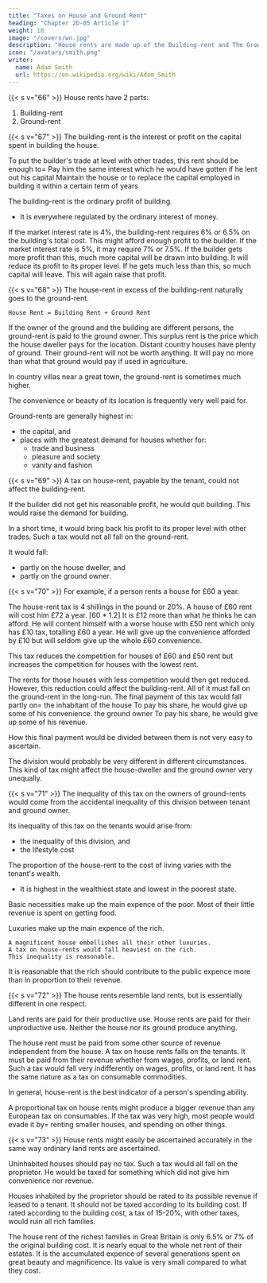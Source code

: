 ```yaml
---
title: "Taxes on House and Ground Rent"
heading: "Chapter 2b-05 Article 1"
weight: 18
image: "/covers/wn.jpg"
description: "House rents are made up of the Building-rent and The Ground-rent"
icon: "/avatars/smith.png"
writer:
  name: Adam Smith
  url: https://en.wikipedia.org/wiki/Adam_Smith
---
```




{{< s v="66" >}} House rents have 2 parts:

1. Building-rent
2. Ground-rent


{{< s v="67" >}} The building-rent is the interest or profit on the capital spent in building the house.

To put the builder's trade at level with other trades, this rent should be enough to= 
Pay him the same interest which he would have gotten if he lent out his capital
Maintain the house or to replace the capital employed in building it within a certain term of years

The building-rent is the ordinary profit of building.
- It is everywhere regulated by the ordinary interest of money.

If the market interest rate is 4%, the building-rent requires 6% or 6.5% on the building's total cost.
    This might afford enough profit to the builder.
If the market interest rate is 5%, it may require 7% or 7.5%.
    If the builder gets more profit than this, much more capital will be drawn into building.
        It will reduce its profit to its proper level.
    If he gets much less than this, so much capital will leave.
        This will again raise that profit.

{{< s v="68" >}} The house-rent in excess of the building-rent naturally goes to the ground-rent.

```House Rent = Building Rent + Ground Rent```

If the owner of the ground and the building are different persons, the ground-rent is paid to the ground owner.
This surplus rent is the price which the house dweller pays for the location.
Distant country houses have plenty of ground.
Their ground-rent will not be worth anything.
It will pay no more than what that ground would pay if used in agriculture.

In country villas near a great town, the ground-rent is sometimes much higher.

The convenience or beauty of its location is frequently very well paid for.

Ground-rents are generally highest in:
- the capital, and
- places with the greatest demand for houses whether for:
  - trade and business
  - pleasure and society
  - vanity and fashion


{{< s v="69" >}} A tax on house-rent, payable by the tenant, could not affect the building-rent.

If the builder did not get his reasonable profit, he would quit building.
This would raise the demand for building.

In a short time, it would bring back his profit to its proper level with other trades.
Such a tax would not all fall on the ground-rent.

It would fall:
- partly on the house dweller, and
- partly on the ground owner.


{{< s v="70" >}} For example, if a person rents a house for £60 a year.

The house-rent tax is 4 shillings in the pound or 20%.
A house of £60 rent will cost him £72 a year. [60 * 1.2]
It is £12 more than what he thinks he can afford.
He will content himself with a worse house with £50 rent which only has £10 tax, totalling £60 a year.
He will give up the convenience afforded by £10 but will seldom give up the whole £60 convenience.

This tax reduces the competition for houses of £60 and £50 rent but increases the competition for houses with the lowest rent.

The rents for those houses with less competition would then get reduced.
However, this reduction could affect the building-rent.
All of it must fall on the ground-rent in the long-run.
The final payment of this tax would fall partly on= 
the inhabitant of the house
    To pay his share, he would give up some of his convenience.
the ground owner
    To pay his share, he would give up some of his revenue.

How this final payment would be divided between them is not very easy to ascertain.

The division would probably be very different in different circumstances.
This kind of tax might affect the house-dweller and the ground owner very unequally.


{{< s v="71" >}}  The inequality of this tax on the owners of ground-rents would come from the accidental inequality of this division between tenant and ground owner.

Its inequality of this tax on the tenants would arise from:
- the inequality of this division, and
- the lifestyle cost

The proportion of the house-rent to the cost of living varies with the tenant's wealth.
- It is highest in the wealthiest state and lowest in the poorest state.

Basic necessities make up the main expence of the poor.
Most of their little revenue is spent on getting food.

Luxuries make up the main expence of the rich.

    A magnificent house embellishes all their other luxuries.
    A tax on house-rents would fall heaviest on the rich.
    This inequality is reasonable.

It is reasonable that the rich should contribute to the public expence more than in proportion to their revenue.


{{< s v="72" >}} The house rents resemble land rents, but is essentially different in one respect.

Land rents are paid for their productive use.
House rents are paid for their unproductive use.
Neither the house nor its ground produce anything.

The house rent must be paid from some other source of revenue independent from the house.
A tax on house rents falls on the tenants.
It must be paid from their revenue whether from wages, profits, or land rent.
Such a tax would fall very indifferently on wages, profits, or land rent.
It has the same nature as a tax on consumable commodities.

In general, house-rent is the best indicator of a person's spending ability.

A proportional tax on house rents might produce a bigger revenue than any European tax on consumables.
If the tax was very high, most people would evade it by= 
    renting smaller houses, and
    spending on other things.


{{< s v="73" >}} House rents might easily be ascertained accurately in the same way ordinary land rents are ascertained.

Uninhabited houses should pay no tax.
Such a tax would all fall on the proprietor.
He would be taxed for something which did not give him convenience nor revenue.

Houses inhabited by the proprietor should be rated to its possible revenue if leased to a tenant.
It should not be taxed according to its building cost.
If rated according to the building cost, a tax of 15-20%, with other taxes, would ruin all rich families.

The house rent of the richest families in Great Britain is only 6.5% or 7% of the original building cost.
It is nearly equal to the whole net rent of their estates.
It is the accumulated expence of several generations spent on great beauty and magnificence.
Its value is very small compared to what they cost.


